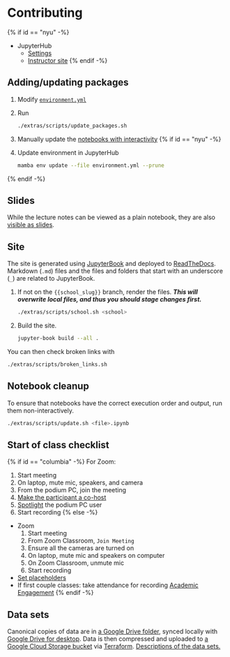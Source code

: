 # Contributing

{% if id == "nyu" -%}
- JupyterHub
  - [Settings](https://settings-fall.rcnyu.org/)
  - [Instructor site](https://padmgp-4506001-fall-instructor.rcnyu.org/)
{% endif -%}

## Adding/updating packages

1. Modify [`environment.yml`](../extras/environment.yml)
1. Run

   ```sh
   ./extras/scripts/update_packages.sh
   ```

1. Manually update the [notebooks with interactivity](../extras/scripts/interactive_check.sh)
{% if id == "nyu" -%}
1. Update environment in JupyterHub

   ```sh
   mamba env update --file environment.yml --prune
   ```
{% endif -%}

## Slides

While the lecture notes can be viewed as a plain notebook, they are also [visible as slides](https://rise.readthedocs.io/en/stable/usage.html#running-a-slideshow).

## Site

The site is generated using [JupyterBook](https://jupyterbook.org/) and deployed to [ReadTheDocs](https://readthedocs.org/). Markdown (`.md`) files and the files and folders that start with an underscore (`_`) are related to JupyterBook.

1. If not on the `{{school_slug}}` branch, render the files. _**This will overwrite local files, and thus you should stage changes first.**_

      ```sh
      ./extras/scripts/school.sh <school>
      ```

1. Build the site.

      ```sh
      jupyter-book build --all .
      ```

You can then check broken links with

```sh
./extras/scripts/broken_links.sh
```

## Notebook cleanup

To ensure that notebooks have the correct execution order and output, run them non-interactively.

```sh
./extras/scripts/update.sh <file>.ipynb
```

## Start of class checklist

{% if id == "columbia" -%}
For Zoom:

1. Start meeting
1. On laptop, mute mic, speakers, and camera
1. From the podium PC, join the meeting
1. [Make the participant a co-host](https://support.zoom.us/hc/en-us/articles/206330935-Enabling-and-Adding-a-Co-Host#h_9c3ee7f2-b70c-4061-8dcf-00dd836b2075)
1. [Spotlight](https://support.zoom.us/hc/en-us/articles/201362653-Spotlighting-participants-videos) the podium PC user
1. Start recording
{% else -%}
- Zoom
  1. Start meeting
  1. From Zoom Classroom, `Join Meeting`
  1. Ensure all the cameras are turned on
  1. On laptop, mute mic and speakers on computer
  1. On Zoom Classroom, unmute mic
  1. Start recording
- [Set placeholders](https://settings-fall.rcnyu.org/)
- If first couple classes: take attendance for recording [Academic Engagement](https://www.nyu.edu/students/student-information-and-resources/registration-records-and-graduation/albert-help/training/faculty/academic-engagement.html)
{% endif -%}

## Data sets

Canonical copies of data are in [a Google Drive folder](https://drive.google.com/drive/folders/1oCKV6NfvGO007aynTmSSbr1kzqXi4dHV), synced locally with [Google Drive for desktop](https://support.google.com/a/users/answer/9965580). Data is then compressed and uploaded to [a Google Cloud Storage bucket](https://console.cloud.google.com/storage/browser/python-public-policy/data) via [Terraform](../extras/terraform/). [Descriptions of the data sets.](../extras/terraform/data.tf)
